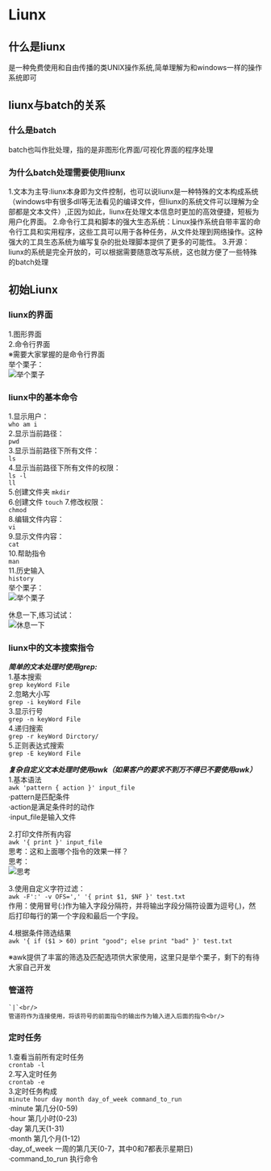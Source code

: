 # Liunx
## 什么是liunx
  是一种免费使用和自由传播的类UNIX操作系统,简单理解为和windows一样的操作系统即可

## liunx与batch的关系
### 什么是batch
  batch也叫作批处理，指的是非图形化界面/可视化界面的程序处理

### 为什么batch处理需要使用liunx
  1.文本为主导:liunx本身即为文件控制，也可以说liunx是一种特殊的文本构成系统（windows中有很多dll等无法看见的编译文件，但liunx的系统文件可以理解为全部都是文本文件）,正因为如此，liunx在处理文本信息时更加的高效便捷，短板为用户化界面。
  2.命令行工具和脚本的强大生态系统：Linux操作系统自带丰富的命令行工具和实用程序，这些工具可以用于各种任务，从文件处理到网络操作。这种强大的工具生态系统为编写复杂的批处理脚本提供了更多的可能性。
  3.开源：liunx的系统是完全开放的，可以根据需要随意改写系统，这也就方便了一些特殊的batch处理

## 初始Liunx
### liunx的界面
  1.图形界面<br>
  2.命令行界面<br>
  ※需要大家掌握的是命令行界面<br>
  举个栗子：<br/>
  ![举个栗子](https://img.ixintu.com/download/jpg/202001/2e6ec91cbd78b42e39ae3e92556b99d4.jpg!con)

### liunx中的基本命令
  1.显示用户：<br>
    `who am i`<br>
  2.显示当前路径：<br>
    `pwd`<br>
  3.显示当前路径下所有文件：<br>
    `ls`<br>
  4.显示当前路径下所有文件的权限：<br>
    `ls -l`<br>
    `ll`<br>
  5.创建文件夹
    `mkdir`<br>
  6.创建文件
    `touch`
  7.修改权限：<br>
    `chmod`<br>
  8.编辑文件内容：<br>
    `vi`<br>
  9.显示文件内容：<br>
    `cat`<br>
  10.帮助指令<br/>
     `man`<br/>
  11.历史输入<br/>
     `history`<br/>
  举个栗子：<br/>
  ![举个栗子](https://img.ixintu.com/download/jpg/202001/2e6ec91cbd78b42e39ae3e92556b99d4.jpg!con)

  休息一下,练习试试：<br/>
  ![休息一下](https://gimg2.baidu.com/image_search/src=http%3A%2F%2Fc-ssl.duitang.com%2Fuploads%2Fitem%2F202003%2F12%2F20200312172704_LmVey.thumb.400_0.jpeg&refer=http%3A%2F%2Fc-ssl.duitang.com&app=2002&size=f9999,10000&q=a80&n=0&g=0n&fmt=auto?sec=1689470625&t=40b06035a20603c23a7425dd291814d1)

### liunx中的文本搜索指令
  ***简单的文本处理时使用grep:<br>***
  1.基本搜索<br/>
    `grep keyWord File`<br/>
  2.忽略大小写<br/>
    `grep -i keyWord File`<br/>
  3.显示行号<br/>
    `grep -n keyWord File`<br/>
  4.递归搜索<br/>
    `grep -r keyWord Dirctory/`<br/>
  5.正则表达式搜索<br/>
    `grep -E keyWord File`<br/>

  ***复杂自定义文本处理时使用awk（如果客户的要求不到万不得已不要使用awk）<br/>***
  1.基本语法<br/>
    `awk 'pattern { action }' input_file`<br/>
      ·pattern是匹配条件<br/>
      ·action是满足条件时的动作<br/>
      ·input_file是输入文件<br/>

  2.打印文件所有内容<br/>
    `awk '{ print }' input_file`<br/>
    思考：这和上面哪个指令的效果一样？<br/>
    思考：<br/>
  ![思考](https://hbimg.huabanimg.com/43aeaa5474db9c7862ffb444c6f758802dced7ad30e73-AusXpJ_fw658)

  3.使用自定义字符过滤：<br/>
    `awk -F':' -v OFS=',' '{ print $1, $NF }' test.txt`<br/>
    作用：使用冒号(:)作为输入字段分隔符，并将输出字段分隔符设置为逗号(,)，然后打印每行的第一个字段和最后一个字段。<br/>

  4.根据条件筛选结果<br/>
    `awk '{ if ($1 > 60) print "good"; else print "bad" }' test.txt`<br/>

  ※awk提供了丰富的筛选及匹配选项供大家使用，这里只是举个栗子，剩下的有待大家自己开发

### 管道符
    `|`<br/>
    管道符作为连接使用，将该符号的前面指令的输出作为输入进入后面的指令<br/>

### 定时任务
  1.查看当前所有定时任务<br/>
  `crontab -l`<br/>
  2.写入定时任务<br/>
  `crontab -e`<br/>
  3.定时任务构成<br/>
    `minute hour day month day_of_week command_to_run`<br/>
     ·minute            第几分(0-59)<br/>
     ·hour              第几小时(0-23)<br/>
     ·day               第几天(1-31)<br/>
     ·month             第几个月(1-12)<br/>
     ·day_of_week       一周的第几天(0-7，其中0和7都表示星期日)<br/>
     ·command_to_run    执行命令<br/>
